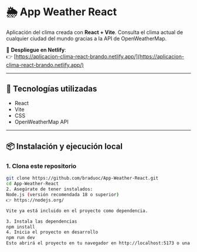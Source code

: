 # 🌦️ App Weather React

Aplicación del clima creada con **React + Vite**. Consulta el clima actual de cualquier ciudad del mundo gracias a la API de OpenWeatherMap.

🔗 **Despliegue en Netlify**:  
👉 [https://aplicacion-clima-react-brando.netlify.app/](https://aplicacion-clima-react-brando.netlify.app/)

---

## 🚀 Tecnologías utilizadas

- React
- Vite
- CSS
- OpenWeatherMap API

---

## 📦 Instalación y ejecución local

### 1. Clona este repositorio

```bash
git clone https://github.com/braduoc/App-Weather-React.git
cd App-Weather-React
2. Asegúrate de tener instalados:
Node.js (versión recomendada 18 o superior)
👉 https://nodejs.org/

Vite ya está incluido en el proyecto como dependencia.

3. Instala las dependencias
npm install
4. Inicia el proyecto en desarrollo
npm run dev
Esto abrirá el proyecto en tu navegador en http://localhost:5173 o una URL similar.


